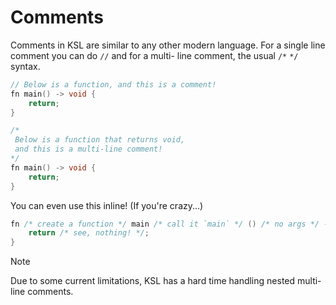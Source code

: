 # Comments

Comments in KSL are similar to any other modern language.
For a single line comment you can do `//` and for a multi-
line comment, the usual `/*` `*/` syntax.

```c
// Below is a function, and this is a comment!
fn main() -> void {
	return;
}
```

```c
/*
 Below is a function that returns void,
 and this is a multi-line comment!
*/
fn main() -> void {
	return;
}
```

You can even use this inline! (If you're crazy...)

```c
fn /* create a function */ main /* call it `main` */ () /* no args */ -> void /* return nothing */ {
	return /* see, nothing! */;
}
```

> [!NOTE]
> Due to some current limitations, KSL has a hard time handling nested multi-line comments.
